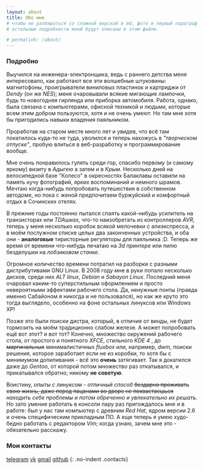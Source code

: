 ```yaml
---
layout: about
title: Обо мне
# чтобы не разбираться со сложной верской в md, фото и первый параграф текста вставил прямо в лейаут 'about'.
# остальные подробности моей будут описаны в этом файле.

# permalink: /about/
---
```


### Подробно
Выучился на инженера-электронщика, ведь с раннего детства меня интересовало, как работают все эти волшебные штуковины: 
магнитофоны, проигрыватели виниловых пластинок и картриджи от _Dendy_ (он же _NES_); меня очаровывали всякие мигающие
лампочки, будь то новогодняя гирлянда или приборка автомобиля. Работа, однако, была связана с компьютерами, офисной
техникой и людьми, которые всем этим добром пользуются, хотя и не очень умеют. Но там мне хотя бы пригодились навыки
владения паяльником.

Проработав на старом месте много лет и увидев, что всё там покатилось куда-то не туда, уволился и теперь нахожусь в 
_"творческом отпуске"_, пробую влиться в веб-разработку и программирование вообще.

Мне очень понравилось гулять среди гор, спасибо первому (и самому яркому) визиту в _Адыгею_ а затем и в _Крым_. Несколько 
дней на велосипедной базе "Колесо" в окресностях Балаклавы оставили на память кучу фотографий, ярких воспоминаний и 
немного шрамов. Мечтаю когда-нибудь попробовать путешествия в собственном автодоме, но пока с женой предпочитаем
буржуйский и комфортный отдых в Сочинских отелях.

В прежние годы постоянно пытался спаять какой-нибудь усилитель на транзисторах или _TDAшках_, что-то наизобретать из
контроллеров _AVR_, теперь у меня несколько коробок всякой мелочевки с алиэкспресса, а в моём послужном списке целых
два законченных устройства, и оба они - __аналоговые__ тиристорные регуляторы для паяльника :D. Теперь же время от времени
что-нибудь печатаю на _3d принтере_ или пилю безделушки на _лобзиковом станке_.

Огромное количество времени потратил на разборки с разными дистрибутивами GNU Linux. В 2008 году мне в руки попало 
несколько дисков, среди них _ALT linux_, _Debian_ и _Sabayon Linux_. Последний меня очаровал каким-то суперстильным
оформлением и просто невероятными эффектами рабочего стола. Да, ненужные понты (правда именно Сабайоном я никогда и не
пользовался), но как же круто это тогда выглядело, особенно на фоне остальных линуксов или Windows XP! 

Позже это были поиски дистра, который, в отличие от винды, не будет тормозить на моём традиционно слабом железе. А
может попробовать ещё вот этот? и вот тот? Конечно, множество окружений рабочего стола, от простого и понятного _XFCE_,
стильного _KDE 4_ , до ~~маргинальных~~ минималистичных _fluxbox_ или, например, _dwm_, поиски решения, которое
заработает если не из коробки, то хотя бы с минимумом допиливания - всё это __очень__ затягивает. Так я докатился даже 
до _Gentoo_, от которой потом множество раз откатывался, и прикатывался обратно; никому __не советую__.  

Воистину, _опыты с линуксом - отличный способ_ ~~бездарно проживать свою жизнь, даже перед пацанами во дворе не 
похвастаешься~~ _находить себе проблемы и потом обреченно и увлекательно их решать_. Но зато умение работать в консоли
пару раз пригождалось мне и в работе: был у нас там компьютер с древним _Red Hat_, ядром версии 2.6 и очень 
специфическим прикладным ПО. А еще теперь я умею худо-бедно работать с редактором _Vim_; когда узнаю, зачем мне это - 
обязательно расскажу.

### Мои контакты

[telegram](https://t.me/ivan_obstinatus) [vk](https://vk.com/id3354059) [gmail](mailto:obst.box@gmail.com) [github](
https://github.com/Obstbox)
{: .no-indent .contacts}
